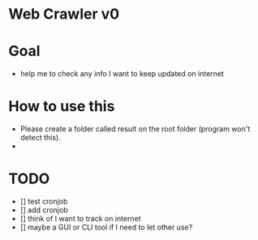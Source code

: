 # Web Crawler v0

# Goal
- help me to check any info I want to keep updated on internet

# How to use this
- Please create a folder called result on the root folder (program won't detect this).
-

# TODO
- [] test cronjob
- [] add cronjob
- [] think of I want to track on internet
- [] maybe a GUI or CLI tool if I need to let other use?